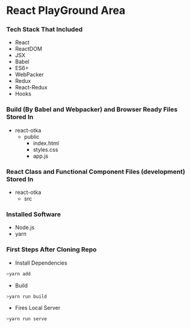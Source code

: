 # React PlayGround Area

### Tech Stack That Included
- React
- ReactDOM
- JSX
- Babel
- ES6+
- WebPacker
- Redux
- React-Redux
- Hooks

### Build (By Babel and Webpacker) and Browser Ready Files Stored In
- react-otka
  - public 
    - index.html
    - styles.css
    - app.js

### React Class and Functional Component Files (development) Stored In
- react-otka
  - src

### Installed Software
 - Node.js
 - yarn

### First Steps After Cloning Repo
 - Install Dependencies
  ```js
  >yarn add
  ```
 - Build
 
 ```js
 >yarn run build
 ```
 
 - Fires Local Server

```js
>yarn run serve
```
  
